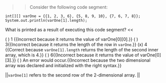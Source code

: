>>Consider the following code segment:</p>
<pre><code class="java language-java">int[][] varOne = {{1, 2, 3, 6}, {5, 8, 9, 10}, {7, 6, 7, 8}};
System.out.println(varOne[1].length);
</code></pre>
<p>What is printed as a result of executing this code segment? <<

( ) 1 {{Incorrect because it returns the value of varOne[0][0].}}
( ) 3{{Incorrect because it returns the length of the row in <code>varOne</code>.}}
(x) 4 {{Correct because <code>varOne[1].length</code> returns the length of the second inner array, which is 4.}}
( ) 6{{Incorrect because it returns the value of varOne[0][3].}}
( ) An error would occur.{{Incorrect because the two dimensional array was declared and initialized with the right syntax.}}

||<code>varOne[1]</code> refers to the second row of the 2-dimensional array. ||
